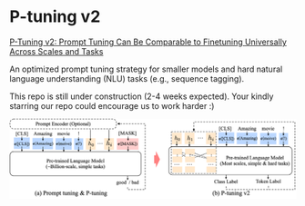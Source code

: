 # P-tuning v2

[P-Tuning v2: Prompt Tuning Can Be Comparable to Finetuning Universally Across Scales and Tasks](https://arxiv.org/abs/2110.07602)

An optimized prompt tuning strategy for smaller models and hard natural language understanding (NLU) tasks (e.g., sequence tagging).

This repo is still under construction (2-4 weeks expected). Your kindly starring our repo could encourage us to work harder :)

![](P-tuning-v2.png)
